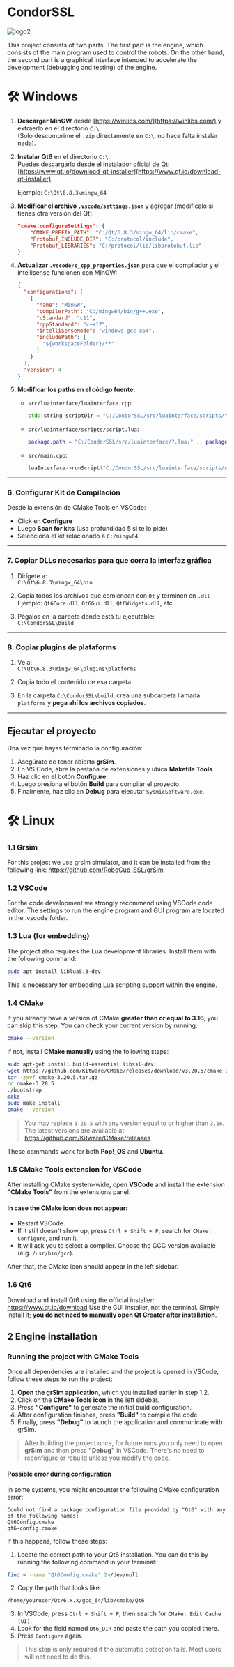 
# CondorSSL
![logo2](https://github.com/Sysmic-Robotics/CondorSSL/blob/main/docs/logo.jpg)

This project consists of two parts. The first part is the engine, which consists of the main program used to control the robots. On the other hand, the second part is a graphical interface intended to accelerate the development (debugging and testing) of the engine.

# 🛠️ Windows

1. **Descargar MinGW** desde [https://winlibs.com/](https://winlibs.com/) y extraerlo en el directorio `C:\`  
   (Solo descomprime el `.zip` directamente en `C:\`, no hace falta instalar nada).

2. **Instalar Qt6** en el directorio `C:\`.  
  Puedes descargarlo desde el instalador oficial de Qt: [https://www.qt.io/download-qt-installer](https://www.qt.io/download-qt-installer). 

   Ejemplo: `C:\Qt\6.8.3\mingw_64`

3. **Modificar el archivo `.vscode/settings.json`** y agregar (modificalo si tienes otra versión del Qt):

   ```json
   "cmake.configureSettings": {
       "CMAKE_PREFIX_PATH": "C:/Qt/6.8.3/mingw_64/lib/cmake",
       "Protobuf_INCLUDE_DIR": "C:/protocol/include",
       "Protobuf_LIBRARIES": "C:/protocol/lib/libprotobuf.lib"
   }
   ```

4. **Actualizar `.vscode/c_cpp_properties.json`** para que el compilador y el intellisense funcionen con MinGW:

   ```json
   {
     "configurations": [
       {
         "name": "MinGW",
         "compilerPath": "C:/mingw64/bin/g++.exe",
         "cStandard": "c11",
         "cppStandard": "c++17",
         "intelliSenseMode": "windows-gcc-x64",
         "includePath": [
           "${workspaceFolder}/**"
         ]
       }
     ],
     "version": 4
   }
   ```

5. **Modificar los paths en el código fuente:**

   - `src/luainterface/luainterface.cpp`:
     ```cpp
     std::string scriptDir = "C:/CondorSSL/src/luainterface/scripts/";
     ```

   - `src/luainterface/scripts/script.lua`:
     ```lua
     package.path = "C:/CondorSSL/src/luainterface/?.lua;" .. package.path
     ```

   - `src/main.cpp`:
     ```cpp
     luaInterface->runScript("C:/CondorSSL/src/luainterface/scripts/script.lua");
     ```
---

### 6. Configurar Kit de Compilación  
Desde la extensión de CMake Tools en VSCode:

- Click en **Configure**
- Luego **Scan for kits** (usa profundidad 5 si te lo pide)
- Selecciona el kit relacionado a `C:/mingw64`

---

### 7. Copiar DLLs necesarias para que corra la interfaz gráfica

1. Dirígete a:  
   `C:\Qt\6.8.3\mingw_64\bin`

2. Copia todos los archivos que comiencen con `Qt` y terminen en `.dll`  
   Ejemplo: `Qt6Core.dll`, `Qt6Gui.dll`, `Qt6Widgets.dll`, etc.

3. Pégalos en la carpeta donde está tu ejecutable:  
   `C:\CondorSSL\build`

---

### 8. Copiar plugins de plataforms

1. Ve a:  
   `C:\Qt\6.8.3\mingw_64\plugins\platforms`

2. Copia todo el contenido de esa carpeta.

3. En la carpeta `C:\CondorSSL\build`, crea una subcarpeta llamada `platforms` y **pega ahí los archivos copiados**.

---

## Ejecutar el proyecto

Una vez que hayas terminado la configuración:

1. Asegúrate de tener abierto **grSim**.
2. En VS Code, abre la pestaña de extensiones y ubica **Makefile Tools**.
3. Haz clic en el botón **Configure**.
4. Luego presiona el botón **Build** para compilar el proyecto.
5. Finalmente, haz clic en **Debug** para ejecutar `SysmicSoftware.exe`.

# 🛠️ Linux

### 1.1 Grsim

For this project we use grsim simulator, and it can be installed from the following link:
https://github.com/RoboCup-SSL/grSim

### 1.2 VSCode

For the code development we strongly recommend using VSCode code editor. The settings to run the engine program and GUI program are located in the .vscode folder.

### 1.3 Lua (for embedding)

The project also requires the Lua development libraries. Install them with the following command:

```bash
sudo apt install liblua5.3-dev
```

This is necessary for embedding Lua scripting support within the engine.

### 1.4 CMake

If you already have a version of CMake **greater than or equal to 3.16**, you can skip this step. You can check your current version by running:

```bash
cmake --version
```

If not, install **CMake manually** using the following steps:

```bash
sudo apt-get install build-essential libssl-dev
wget https://github.com/Kitware/CMake/releases/download/v3.20.5/cmake-3.20.5.tar.gz
tar -zxvf cmake-3.20.5.tar.gz
cd cmake-3.20.5
./bootstrap
make
sudo make install
cmake --version
```

> You may replace `3.20.5` with any version equal to or higher than `3.16`.  
> The latest versions are available at: https://github.com/Kitware/CMake/releases

These commands work for both **Pop!_OS** and **Ubuntu**.

### 1.5 CMake Tools extension for VSCode

After installing CMake system-wide, open **VSCode** and install the extension **"CMake Tools"** from the extensions panel.

#### In case the CMake icon does not appear:
- Restart VSCode.
- If it still doesn't show up, press `Ctrl + Shift + P`, search for `CMake: Configure`, and run it.
- It will ask you to select a compiler. Choose the GCC version available (e.g. `/usr/bin/gcc`).

After that, the CMake icon should appear in the left sidebar.

### 1.6 Qt6

Download and install Qt6 using the official installer: https://www.qt.io/download
Use the GUI installer, not the terminal. Simply install it; **you do not need to manually open Qt Creator after installation**.

## 2 Engine installation

### Running the project with CMake Tools

Once all dependencies are installed and the project is opened in VSCode, follow these steps to run the project:

1. **Open the grSim application**, which you installed earlier in step 1.2.  
2. Click on the **CMake Tools icon** in the left sidebar.  
3. Press **"Configure"** to generate the initial build configuration.  
4. After configuration finishes, press **"Build"** to compile the code.  
5. Finally, press **"Debug"** to launch the application and communicate with grSim.

> After building the project once, for future runs you only need to open **grSim** and then press **"Debug"** in VSCode. There's no need to reconfigure or rebuild unless you modify the code.

#### Possible error during configuration

In some systems, you might encounter the following CMake configuration error:

```
Could not find a package configuration file provided by "Qt6" with any of the following names:
Qt6Config.cmake
qt6-config.cmake
```

If this happens, follow these steps:

1. Locate the correct path to your Qt6 installation. You can do this by running the following command in your terminal:

```bash
find ~ -name "Qt6Config.cmake" 2>/dev/null
```

2. Copy the path that looks like:
```
/home/youruser/Qt/6.x.x/gcc_64/lib/cmake/Qt6
```

3. In VSCode, press `Ctrl + Shift + P`, then search for `CMake: Edit Cache (UI)`.  
4. Look for the field named `Qt6_DIR` and paste the path you copied there.  
5. Press `Configure` again.

> This step is only required if the automatic detection fails. Most users will not need to do this.






